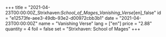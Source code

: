 +++
title = "2021-04-23T00:00:00Z_Strixhaven:_School_of_Mages_Vanishing_Verse_[en]_false"
id = "e12573fe-aee3-49db-93e2-d00972cbb3b1"
date = "2021-04-23T00:00:00Z"
name = "Vanishing Verse"
lang = ["en"]
price = "2.88"
quantity = 4
foil = false
set = "Strixhaven: School of Mages"
+++
